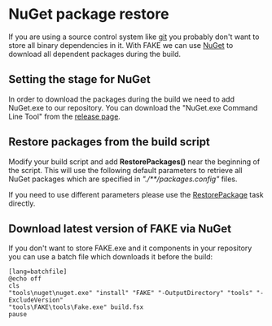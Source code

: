 # NuGet package restore

If you are using a source control system like [git](http://git-scm.com/) you probably don't want to store all binary dependencies in it. 
With FAKE we can use [NuGet](http://nuget.codeplex.com/) to download all dependent packages during the build.

## Setting the stage for NuGet

In order to download the packages during the build we need to add NuGet.exe to our repository. 
You can download the "NuGet.exe Command Line Tool" from the [release page](https://github.com/NuGet/Home/releases).

## Restore packages from the build script

Modify your build script and add **RestorePackages()** near the beginning of the script.
This will use the following default parameters to retrieve all NuGet packages which are specified in *"./\*\*/packages.config"* files.

If you need to use different parameters please use the [RestorePackage](apidocs/fake-restorepackagehelper.html) task directly.

## Download latest version of FAKE via NuGet

If you don't want to store FAKE.exe and it components in your repository you can use a batch file which downloads it before the build:

	[lang=batchfile]
	@echo off
	cls
	"tools\nuget\nuget.exe" "install" "FAKE" "-OutputDirectory" "tools" "-ExcludeVersion"
	"tools\FAKE\tools\Fake.exe" build.fsx
	pause
